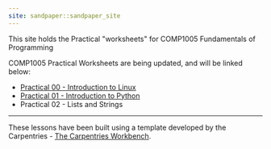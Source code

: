 ```yaml
---
site: sandpaper::sandpaper_site
---
```


This site holds the Practical "worksheets" for COMP1005 Fundamentals of Programming

COMP1005 Practical Worksheets are being updated, and will be linked below:

- [Practical 00 - Introduction to Linux](prac00.html)
- [Practical 01 - Introduction to Python](prac01.html)
- Practical 02 - Lists and Strings


---
These lessons have been built using a template developed by the Carpentries - [The Carpentries Workbench][workbench]. 

[workbench]: https://carpentries.github.io/sandpaper-docs

